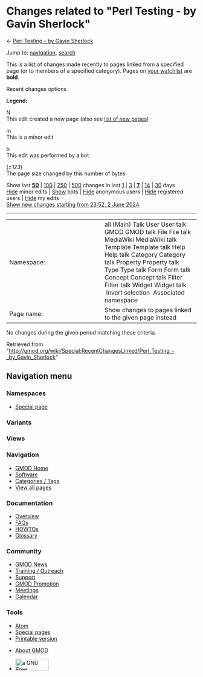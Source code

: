 <div id="mw-page-base" class="noprint">

</div>

<div id="mw-head-base" class="noprint">

</div>

<div id="content" class="mw-body" role="main">

<span id="top"></span>

<div id="mw-js-message" style="display:none;">

</div>



# <span dir="auto">Changes related to "Perl Testing - by Gavin Sherlock"</span>

<div id="bodyContent">

<div id="contentSub">

← [Perl Testing - by Gavin
Sherlock](/wiki/Perl_Testing_-_by_Gavin_Sherlock "Perl Testing - by Gavin Sherlock")

</div>

<div id="jump-to-nav" class="mw-jump">

Jump to: [navigation](#mw-navigation), [search](#p-search)

</div>

<div id="mw-content-text">

<div class="mw-specialpage-summary">

This is a list of changes made recently to pages linked from a specified
page (or to members of a specified category). Pages on [your
watchlist](/wiki/Special:Watchlist "Special:Watchlist") are **bold**.

</div>

Recent changes options

<div class="mw-changeslist-legend">

**Legend:**

<div class="mw-collapsible-content">

N  
This edit created a new page (also see [list of new
pages](/wiki/Special:NewPages "Special:NewPages"))

m  
This is a minor edit

b  
This edit was performed by a bot

(*±123*)  
The page size changed by this number of bytes

</div>

</div>

Show last
[**50**](/mediawiki/index.php?title=Special:RecentChangesLinked&limit=50&target=Perl_Testing_-_by_Gavin_Sherlock "Special:RecentChangesLinked")
\|
[100](/mediawiki/index.php?title=Special:RecentChangesLinked&limit=100&target=Perl_Testing_-_by_Gavin_Sherlock "Special:RecentChangesLinked")
\|
[250](/mediawiki/index.php?title=Special:RecentChangesLinked&limit=250&target=Perl_Testing_-_by_Gavin_Sherlock "Special:RecentChangesLinked")
\|
[500](/mediawiki/index.php?title=Special:RecentChangesLinked&limit=500&target=Perl_Testing_-_by_Gavin_Sherlock "Special:RecentChangesLinked")
changes in last
[1](/mediawiki/index.php?title=Special:RecentChangesLinked&days=1&from=&target=Perl_Testing_-_by_Gavin_Sherlock "Special:RecentChangesLinked")
\|
[3](/mediawiki/index.php?title=Special:RecentChangesLinked&days=3&from=&target=Perl_Testing_-_by_Gavin_Sherlock "Special:RecentChangesLinked")
\|
[**7**](/mediawiki/index.php?title=Special:RecentChangesLinked&days=7&from=&target=Perl_Testing_-_by_Gavin_Sherlock "Special:RecentChangesLinked")
\|
[14](/mediawiki/index.php?title=Special:RecentChangesLinked&days=14&from=&target=Perl_Testing_-_by_Gavin_Sherlock "Special:RecentChangesLinked")
\|
[30](/mediawiki/index.php?title=Special:RecentChangesLinked&days=30&from=&target=Perl_Testing_-_by_Gavin_Sherlock "Special:RecentChangesLinked")
days  
[Hide](/mediawiki/index.php?title=Special:RecentChangesLinked&hideminor=1&target=Perl_Testing_-_by_Gavin_Sherlock "Special:RecentChangesLinked")
minor edits \|
[Show](/mediawiki/index.php?title=Special:RecentChangesLinked&hidebots=0&target=Perl_Testing_-_by_Gavin_Sherlock "Special:RecentChangesLinked")
bots \|
[Hide](/mediawiki/index.php?title=Special:RecentChangesLinked&hideanons=1&target=Perl_Testing_-_by_Gavin_Sherlock "Special:RecentChangesLinked")
anonymous users \|
[Hide](/mediawiki/index.php?title=Special:RecentChangesLinked&hideliu=1&target=Perl_Testing_-_by_Gavin_Sherlock "Special:RecentChangesLinked")
registered users \|
[Hide](/mediawiki/index.php?title=Special:RecentChangesLinked&hidemyself=1&target=Perl_Testing_-_by_Gavin_Sherlock "Special:RecentChangesLinked")
my edits  
[Show new changes starting from 23:52, 2 June
2024](/mediawiki/index.php?title=Special:RecentChangesLinked&from=20240602235230&target=Perl_Testing_-_by_Gavin_Sherlock "Special:RecentChangesLinked")

------------------------------------------------------------------------

<table class="mw-recentchanges-table">
<colgroup>
<col style="width: 50%" />
<col style="width: 50%" />
</colgroup>
<tbody>
<tr class="odd">
<td class="mw-label mw-namespace-label">Namespace:</td>
<td class="mw-input">all (Main) Talk User User talk GMOD GMOD talk File
File talk MediaWiki MediaWiki talk Template Template talk Help Help talk
Category Category talk Property Property talk Type Type talk Form Form
talk Concept Concept talk Filter Filter talk Widget Widget talk
 Invert selection
 Associated namespace</td>
</tr>
<tr class="even">
<td class="mw-label mw-target-label">Page name:</td>
<td class="mw-input">Show changes to pages linked to the given page
instead</td>
</tr>
</tbody>
</table>

<div class="mw-changeslist-empty">

No changes during the given period matching these criteria.

</div>

</div>

<div class="printfooter">

Retrieved from
"<http://gmod.org/wiki/Special:RecentChangesLinked/Perl_Testing_-_by_Gavin_Sherlock>"

</div>

<div id="catlinks" class="catlinks catlinks-allhidden">

</div>

<div class="visualClear">

</div>

</div>

</div>

<div id="mw-navigation">

## Navigation menu

<div id="mw-head">



<div id="left-navigation">

<div id="p-namespaces" class="vectorTabs" role="navigation"
aria-labelledby="p-namespaces-label">

### Namespaces

- <span id="ca-nstab-special">[Special
  page](/wiki/Special:RecentChangesLinked/Perl_Testing_-_by_Gavin_Sherlock "This is a special page, you cannot edit the page itself")</span>

</div>

<div id="p-variants" class="vectorMenu emptyPortlet" role="navigation"
aria-labelledby="p-variants-label">

### 

### Variants[](#)

<div class="menu">

</div>

</div>

</div>

<div id="right-navigation">

<div id="p-views" class="vectorTabs emptyPortlet" role="navigation"
aria-labelledby="p-views-label">

### Views

</div>



</div>



</div>

</div>

</div>

<div id="mw-panel">

<div id="p-logo" role="banner">

<a href="/wiki/Main_Page"
style="background-image: url(http://gmod.org/images/GMOD-cogs.png);"
title="Visit the main page"></a>

</div>

<div id="p-Navigation" class="portal" role="navigation"
aria-labelledby="p-Navigation-label">

### Navigation

<div class="body">

- <span id="n-GMOD-Home">[GMOD Home](/wiki/Main_Page)</span>
- <span id="n-Software">[Software](/wiki/GMOD_Components)</span>
- <span id="n-Categories-.2F-Tags">[Categories /
  Tags](/wiki/Categories)</span>
- <span id="n-View-all-pages">[View all
  pages](/wiki/Special:AllPages)</span>

</div>

</div>

<div id="p-Documentation" class="portal" role="navigation"
aria-labelledby="p-Documentation-label">

### Documentation

<div class="body">

- <span id="n-Overview">[Overview](/wiki/Overview)</span>
- <span id="n-FAQs">[FAQs](/wiki/Category:FAQ)</span>
- <span id="n-HOWTOs">[HOWTOs](/wiki/Category:HOWTO)</span>
- <span id="n-Glossary">[Glossary](/wiki/Glossary)</span>

</div>

</div>

<div id="p-Community" class="portal" role="navigation"
aria-labelledby="p-Community-label">

### Community

<div class="body">

- <span id="n-GMOD-News">[GMOD News](/wiki/GMOD_News)</span>
- <span id="n-Training-.2F-Outreach">[Training /
  Outreach](/wiki/Training_and_Outreach)</span>
- <span id="n-Support">[Support](/wiki/Support)</span>
- <span id="n-GMOD-Promotion">[GMOD
  Promotion](/wiki/GMOD_Promotion)</span>
- <span id="n-Meetings">[Meetings](/wiki/Meetings)</span>
- <span id="n-Calendar">[Calendar](/wiki/Calendar)</span>

</div>

</div>

<div id="p-tb" class="portal" role="navigation"
aria-labelledby="p-tb-label">

### Tools

<div class="body">

- <span id="feedlinks"><a
  href="http://gmod.org/mediawiki/index.php?title=Special:RecentChangesLinked/Perl_Testing_-_by_Gavin_Sherlock&amp;feed=atom"
  id="feed-atom" class="feedlink" rel="alternate"
  type="application/atom+xml" title="Atom feed for this page">Atom</a></span>
- <span id="t-specialpages"><a href="/wiki/Special:SpecialPages" accesskey="q"
  title="A list of all special pages [q]">Special pages</a></span>
- <span id="t-print"><a
  href="/mediawiki/index.php?title=Special:RecentChangesLinked/Perl_Testing_-_by_Gavin_Sherlock&amp;printable=yes"
  rel="alternate" accesskey="p"
  title="Printable version of this page [p]">Printable version</a></span>

</div>

</div>

</div>

</div>

<div id="footer" role="contentinfo">

- <span id="footer-places-about">[About
  GMOD](/wiki/GMOD:About "GMOD:About")</span>

<!-- -->

- <span id="footer-copyrightico">[<img src="http://www.gnu.org/graphics/gfdl-logo-small.png" width="88"
  height="31" alt="a GNU Free Documentation License" />](http://www.gnu.org/licenses/fdl-1.3.html)</span>




</div>
